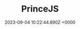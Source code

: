 ---
title: "PrinceJS"
link: "https://princejs.com/"
date: "2023-09-04 10:22:44.890Z +0000"
description: "Prince of Persia reimplementation written in HTML5 / JavaScript (MS-DOS version)"
category: "web"
---